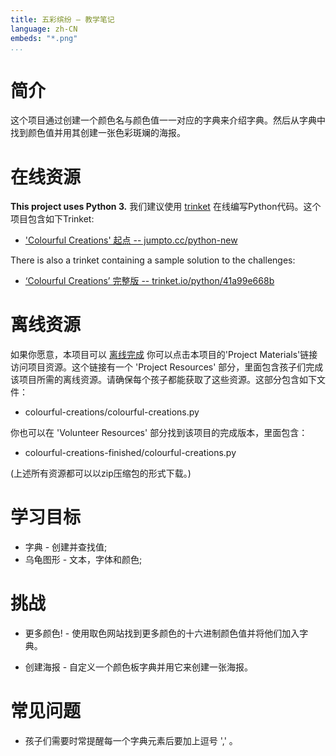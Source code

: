 ```yaml
---
title: 五彩缤纷 — 教学笔记
language: zh-CN
embeds: "*.png"
...
```


# 简介

这个项目通过创建一个颜色名与颜色值一一对应的字典来介绍字典。然后从字典中找到颜色值并用其创建一张色彩斑斓的海报。

# 在线资源

__This project uses Python 3.__ 我们建议使用 [trinket](https://trinket.io/) 在线编写Python代码。这个项目包含如下Trinket:

+ ['Colourful Creations' 起点 -- jumpto.cc/python-new](http://jumpto.cc/python-new)

There is also a trinket containing a sample solution to the challenges:

+ [‘Colourful Creations’ 完整版 -- trinket.io/python/41a99e668b](https://trinket.io/python/41a99e668b)

# 离线资源

如果你愿意，本项目可以 [离线完成](https://www.codeclubprojects.org/en-GB/resources/python-working-offline/) 你可以点击本项目的'Project Materials'链接访问项目资源。这个链接有一个 'Project Resources' 部分，里面包含孩子们完成该项目所需的离线资源。请确保每个孩子都能获取了这些资源。这部分包含如下文件：

+ colourful-creations/colourful-creations.py

你也可以在 'Volunteer Resources' 部分找到该项目的完成版本，里面包含：

+ colourful-creations-finished/colourful-creations.py

(上述所有资源都可以以zip压缩包的形式下载。)

# 学习目标

+ 字典 - 创建并查找值;
+ 乌龟图形 - 文本，字体和颜色;

# 挑战

+ 更多颜色! - 使用取色网站找到更多颜色的十六进制颜色值并将他们加入字典。

+ 创建海报 - 自定义一个颜色板字典并用它来创建一张海报。

# 常见问题

+ 孩子们需要时常提醒每一个字典元素后要加上逗号 ',' 。